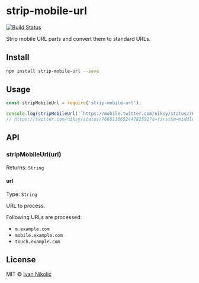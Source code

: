 # strip-mobile-url

[![Build Status][ci-img]][ci]

Strip mobile URL parts and convert them to standard URLs.

## Install

```sh
npm install strip-mobile-url --save
```

## Usage

```js
const stripMobileUrl = require('strip-mobile-url');

console.log(stripMobileUrl('`https://mobile.twitter.com/niksy/status/766611665244782592?utm_campaign=RSS-Feedburner-All-Partial&utm_cid=RSS-Feedburner-All-Partial&utm_medium=feed&utm_source=feedly&utm_reader=feedly&z=last&m=middle&a=first&t=upper-middle#foo'));
// https://twitter.com/niksy/status/766611665244782592?a=first&m=middle&t=upper-middle&z=last#foo
```

## API

### stripMobileUrl(url)

Returns: `String`

#### url

Type: `String`

URL to process.

Following URLs are processed:

* `m.example.com`
* `mobile.example.com`
* `touch.example.com`

## License

MIT © [Ivan Nikolić](http://ivannikolic.com)

[ci]: https://travis-ci.org/niksy/strip-mobile-url
[ci-img]: https://img.shields.io/travis/niksy/strip-mobile-url.svg

